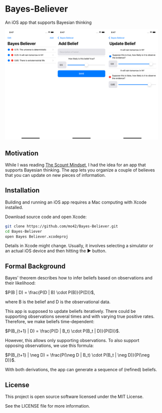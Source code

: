 # Bayes-Believer
An iOS app that supports Bayesian thinking

![Bayes Believer Overview](overview.png)

## Motivation

While I was reading [The Scount Mindset](https://www.penguinrandomhouse.com/books/555240/the-scout-mindset-by-julia-galef/), I had the idea for an app that supports Bayesian thinking. The app lets you organize a couple of believes that you can update on new pieces of information.

## Installation

Building and running an iOS app requires a Mac computing with Xcode installed.

Download source code and open Xcode:
```sh
git clone https://github.com/mo42/Bayes-Believer.git
cd Bayes-Believer
open Bayes Believer.xcodeproj
```

Details in Xcode might change. Usually, it involves selecting a simulator or an actual iOS device and then hitting the ▶ button.



## Formal Background

Bayes' theorem describes how to infer beliefs based on observations and their likelihood:

$P(B | D) = \frac{P(D | B) \cdot P(B)}{P(D)}$,

where B is the belief and D is the observational data.

This app is supposed to update beliefs iteratively.
There could be supporting observations several times and with varying true positive rates.
Therefore, we make beliefs time-dependent:

$P(B_{t+1} | D) = \frac{P(D | B_t) \cdot P(B_t | D)}{P(D)}$.

However, this allows only supporting observations.
To also support opposing observations, we use this formula:

$P(B_{t+1} | \neg D) = \frac{P(\neg D | B_t) \cdot P(B_t | \neg D)}{P(\neg D)}$.

With both derivations, the app can generate a sequence of (refined) beliefs.

## License

This project is open source software licensed under the MIT License.

See the LICENSE file for more information.